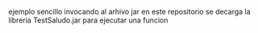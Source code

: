 ejemplo sencillo invocando al arhivo jar en este repositorio se decarga la libreria TestSaludo.jar para ejecutar una funcion
